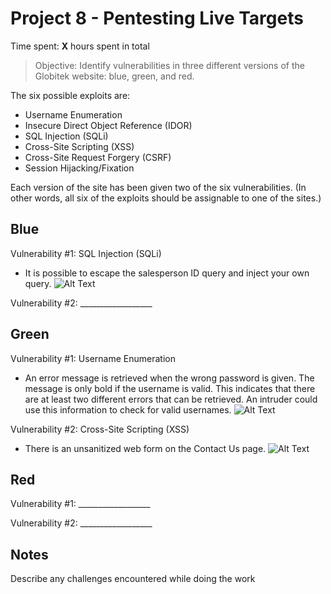 # Project 8 - Pentesting Live Targets

Time spent: **X** hours spent in total

> Objective: Identify vulnerabilities in three different versions of the Globitek website: blue, green, and red.

The six possible exploits are:
* Username Enumeration
* Insecure Direct Object Reference (IDOR)
* SQL Injection (SQLi)
* Cross-Site Scripting (XSS)
* Cross-Site Request Forgery (CSRF)
* Session Hijacking/Fixation

Each version of the site has been given two of the six vulnerabilities. (In other words, all six of the exploits should be assignable to one of the sites.)

## Blue

Vulnerability #1: SQL Injection (SQLi)
- It is possible to escape the salesperson ID query and inject your own query.
![Alt Text](https://i.imgur.com/SYM76Mq.gifv)

Vulnerability #2: __________________


## Green

Vulnerability #1: Username Enumeration
- An error message is retrieved when the wrong password is given. The message is only bold if the username is valid. This indicates that there are at least two different errors that can be retrieved. An intruder could use this information to check for valid usernames.
![Alt Text](https://i.imgur.com/noJvDwY.gifv)

Vulnerability #2: Cross-Site Scripting (XSS)
- There is an unsanitized web form on the Contact Us page.
![Alt Text](https://i.imgur.com/SAATgKx.gifv)

## Red

Vulnerability #1: __________________

Vulnerability #2: __________________


## Notes

Describe any challenges encountered while doing the work
